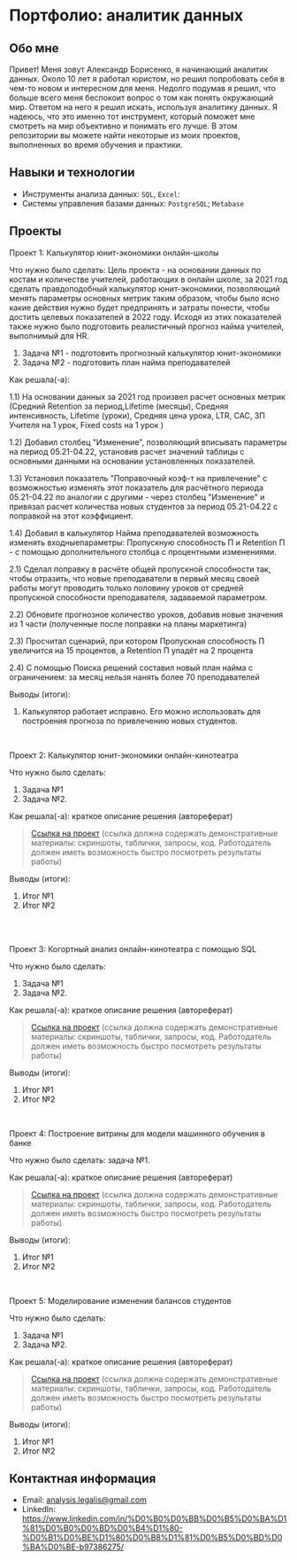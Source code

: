# Портфолио: аналитик данных

## Обо мне 

Привет! Меня зовут Александр Борисенко, я начинающий аналитик данных. 
Около 10 лет я работал юристом, но решил попробовать себя в чем-то новом и интересном для меня. 
Недолго подумав я решил, что больше всего меня беспокоит вопрос о том как понять окружающий мир.
Ответом на него я решил искать, используя аналитику данных. Я надеюсь, что это именно тот инструмент, который поможет мне смотреть на мир объективно и понимать его лучше.
В этом репозитории вы можете найти некоторые из моих проектов, выполненных во время обучения и практики.
<br>

## Навыки и технологии
- Инструменты анализа данных: ``SQL``, ``Excel``: 
- Системы управления базами данных: ``PostgreSQL``; ``Metabase``



## Проекты
<p> Проект 1: Калькулятор юнит-экономики онлайн-школы</p>
<p>Что нужно было сделать:
Цель проекта - на основании данных по костам и количестве учителей, работающих в онлайн школе, за 2021 год сделать правдоподобный калькулятор юнит-экономики, позволяющий менять параметры основных метрик таким образом, чтобы было ясно какие действия нужно будет предпринять и затраты понести, чтобы достить целевых показателей в 2022 году.
Исходя из этих показателей также нужно было подготовить реалистичный прогноз найма учителей, выполнимый для HR.
<p>
<ol>
  <li>Задача №1 - подготовить прогнозный калькулятор юнит-экономики</li>
  <li>Задача №2 - подготовить план найма преподавателей</li>
</ol>

<p>Как решала(-а):<p>
<p>1.1) На основании данных за 2021 год произвел расчет основных метрик (Средний Retention за период,Lifetime (месяцы), Средняя интенсивность, Lifetime (уроки), Средняя цена урока, LTR, 
CAC, ЗП Учителя на 1 урок, Fixed costs на 1 урок )<p>
<p>1.2) Добавил столбец "Изменение", позволяющий вписывать параметры на период 05.21-04.22, установив расчет значений таблицы с основными данными на основании установленных показателей.<p>
<p>1.3) Установил показатель "Поправочный коэф-т на привлечение" с возможностью изменять этот показатель для расчётного периода 05.21-04.22 по аналогии с другими - через столбец "Изменение" и привязал расчет количества новых студентов за период 05.21-04.22 с поправкой на этот коэффициент. <p>
<p>1.4) Добавил в калькулятор Найма преподавателей возможность изменять входныепараметры: Пропускную способность П и Retention П - с помощью дополнительного столбца с процентными изменениями.<p>
<p>2.1) Сделал поправку в расчёте общей пропускной способности так, чтобы отразить, что новые преподаватели в первый месяц своей работы могут проводить только половину уроков от средней пропускной способности преподавателя, задаваемой параметром.<p>
<p>2.2) Обновите прогнозное количество уроков, добавив новые значения из 1 части (полученные после поправки на планы маркетинга)<p>
<p>2.3) Просчитал сценарий, при котором Пропускная способность П увеличится на 15 процентов, а Retention П упадёт на 2 процента<p>
<p>2.4) С помощью Поиска решений составил новый план найма с ограничением: за месяц нельзя нанять более 70 преподавателей<p>
<p>

<p>Выводы (итоги):<p>
<ol>
  <li>Калькулятор работает исправно. Его можно использовать для построения прогноза по привлечению новых студентов.</li>
</ol>
<br> 

<p> Проект 2: Калькулятор юнит-экономики онлайн-кинотеатра</p>
<p>Что нужно было сделать:<p>
<ol>
  <li>Задача №1</li>
  <li>Задача №2.</li>
</ol>

<p>Как решала(-а): краткое описание решения (автореферат)<p>

> <a href="https://drive.google.com/drive/folders/11HcEeqniyrCMjuwHZ0GLysX0A2SEv-_x">Ссылка на проект</a>
 (ссылка должна содержать демонстративные материалы: скриншоты, таблички, запросы, код. Работодатель должен иметь возможность быстро посмотреть результаты работы)
 
<p>Выводы (итоги):<p>
<ol>
  <li>Итог №1</li>
  <li>Итог №2</li>
</ol>
<br> 

<br> 
<p> Проект 3: Когортный анализ онлайн-кинотеатра с помощью SQL</p>
<p>Что нужно было сделать:<p>
<ol>
  <li>Задача №1</li>
  <li>Задача №2.</li>
</ol>

<p>Как решала(-а): краткое описание решения (автореферат)<p>
  
> <a href="https://drive.google.com/drive/folders/1wdD-mfSeIsHWgrMLJz8Tv_ClAuP_EAOQ?usp=sharing">Ссылка на проект</a>
(ссылка должна содержать демонстративные материалы: скриншоты, таблички, запросы, код. Работодатель должен иметь возможность быстро посмотреть результаты работы)

  <p>Выводы (итоги):<p>
<ol>
  <li>Итог №1</li>
  <li>Итог №2</li>
</ol>

<br> 
<p>Проект 4: Построение витрины для модели машинного обучения в банке </p> 
<p>Что нужно было сделать: задача №1.<p>
  
<p>Как решала(-а): краткое описание решения (автореферат)<p>

> <a href="https://drive.google.com/drive/folders/1QOk5AAh6x7jK_yHgfKI2sUFYR7AWUi5u">Ссылка на проект</a>
(ссылка должна содержать демонстративные материалы: скриншоты, таблички, запросы, код. Работодатель должен иметь возможность быстро посмотреть результаты работы)
  
 <p>Выводы (итоги):<p>
<ol>
  <li>Итог №1</li>
  <li>Итог №2</li>
</ol>
<br> 


<p>Проект 5: Моделирование изменения балансов студентов</p> 
<p>Что нужно было сделать:<p>
<ol>
  <li>Задача №1</li>
  <li>Задача №2.</li>
</ol>

<p>Как решала(-а): краткое описание решения (автореферат)<p>

> <a href="https://github.com/Skyproportfolio/data-analytics-5month/blob/main/Проект%205.xlsx">Ссылка на проект</a>
(ссылка должна содержать демонстративные материалы: скриншоты, таблички, запросы, код. Работодатель должен иметь возможность быстро посмотреть результаты работы)
 
 <p>Выводы (итоги):<p>
<ol>
  <li>Итог №1</li>
  <li>Итог №2</li>
</ol>

## Контактная информация
- Email: analysis.legalis@gmail.com
- LinkedIn: https://www.linkedin.com/in/%D0%B0%D0%BB%D0%B5%D0%BA%D1%81%D0%B0%D0%BD%D0%B4%D1%80-%D0%B1%D0%BE%D1%80%D0%B8%D1%81%D0%B5%D0%BD%D0%BA%D0%BE-b97386275/

